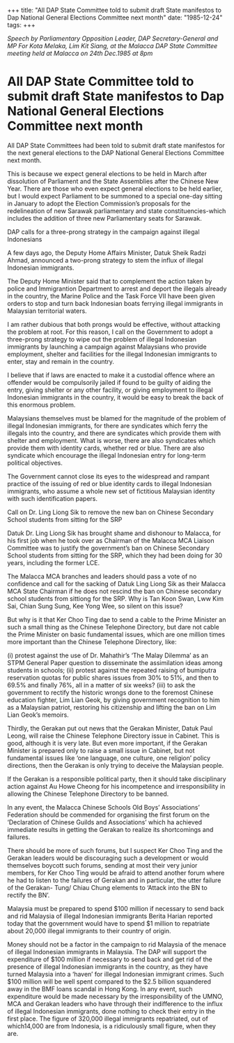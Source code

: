 +++ 
title: "All DAP State Committee told to submit draft State manifestos to Dap National General Elections Committee next month"
date: "1985-12-24"
tags:
+++

_Speech by Parliamentary Opposition Leader, DAP Secretary-General and MP For Kota Melaka, Lim Kit Siang, at the Malacca DAP State Committee meeting held at Malacca on 24th Dec.1985 at 8pm_

# All DAP State Committee told to submit draft State manifestos to Dap National General Elections Committee next month

All DAP State Committees had been told to submit draft state manifestos for the next general elections to the DAP National General Elections Committee next month.</u>

This is because we expect general elections to be held in March after dissolution of Parliament and the State Assemblies after the Chinese New Year. There are those who even expect general elections to be held earlier, but I would expect Parliament to be summoned to a special one-day sitting in January to adopt the Election Commission’s proposals for the redelineation  of new Sarawak parliamentary and state constituencies-which includes the addition of three new Parliamentary seats for Sarawak.

DAP calls for a three-prong strategy in the campaign against illegal Indonesians

A few days ago, the Deputy Home Affairs Minister, Datuk Sheik Radzi Ahmad, announced a two-prong strategy to stem the influx of illegal Indonesian immigrants.

The Deputy Home Minister said that to complement the action taken by police and Immigrantion Department to arrest and deport the illegals already in the country, the Marine Police and the Task Force VII have been given orders to stop and turn back Indonesian boats ferrying illegal immigrants in Malaysian territorial waters.

I am rather dubious that both prongs would be effective, without attacking the problem at root. For this reason, I call on the Government to adopt a three-prong strategy to wipe out the problem of illegal Indonesian immigrants by launching a campaign against Malaysians who provide employment, shelter and facilities for the illegal Indonesian immigrants to enter, stay and remain in the country.

I believe that if laws are enacted to make it a custodial offence where an offender would be compulsorily jailed if found to be guilty of aiding the entry, giving shelter or any other facility, or giving employment to illegal Indonesian immigrants in the country, it would be easy to break the back of this enormous problem.

Malaysians themselves must be blamed for the magnitude of the problem of illegal Indonesian immigrants, for there are syndicates which ferry the illegals into the country, and there are syndicates which provide them with shelter and employment. What is worse, there are also syndicates which provide them with identity cards, whether red or blue. There are also syndicate which encourage the illegal Indonesian entry for long-term political objectives.

The Government cannot close its eyes to the widespread and rampant practice of the issuing of red or blue identity cards to illegal Indonesian immigrants, who assume a whole new set of fictitious Malaysian identity with such identification papers.

Call on Dr. Ling Liong Sik to remove the new ban on Chinese Secondary School students from sitting for the SRP

Datuk Dr. Ling Liong Sik has brought shame and dishonour to Malacca, for his first job when he took over as Chairman of the Malacca MCA Liaison Committee was to justify the government’s ban on Chinese Secondary School students from sitting for the SRP, which they had been doing for 30 years, including the former LCE. 

The Malacca MCA branches and leaders should pass a vote of no confidence and call for the sacking of Datuk Ling Liong Sik as their Malacca MCA State Chairman if he does not rescind the ban on Chinese secondary school students from sittiong for the SRP. Why is Tan Koon Swan, Lww Kim Sai, Chian Sung Sung, Kee Yong Wee, so silent on this issue?

But why is it that Ker Choo Ting dae to send a cable to the Prime Minister an such a small thing as the Chinese Telephone Directory, but dare not cable the Prime Minister on basic fundamental issues, which are one million times more important than the Chinese Telephone Directory, like:

(i)	protest against the use of Dr. Mahathir’s ‘The Malay Dilemma’ as an STPM General Paper question to disseminate the assimilation ideas among students in schools;
(ii)	protest against the repeated raising of bumiputra reservation quotas for public shares issues from 30% to 51%, and then to 69.5% and finally 76%, all in a matter of six weeks?
(iii)	to ask the government to rectify the historic wrongs done to the foremost Chinese education fighter, Lim Lian Geok, by giving government recognition to him as a Malaysian patriot, restoring his citizenship and lifting the ban on Lim Lian Geok’s memoirs.

Thirdly, the Gerakan put out news that the Gerakan Minister, Datuk Paul Leong, will raise the Chinese Telephone Directory issue in Cabinet. This is good, although it is very late. But even more important, if the Gerakan Minister is prepared only to raise a small issue in Cabinet, but not fundamental issues like ‘one language, one culture, one religion’ policy directions, then the Gerakan is only trying to deceive the Malaysian people.

If the Gerakan is a responsible political party, then it should take disciplinary action against Au Howe Cheong for his incompetence and irresponsibility in allowing the Chinese Telephone Directory to be banned.

In any event, the Malacca Chinese Schools Old Boys’ Associations’ Federation should be commended for organising the first forum on the ‘Declaration of Chinese Guilds and Associations’ which ha achieved immediate results in getting the Gerakan to realize its shortcomings and failures.

There should be more of such forums, but I suspect Ker Choo Ting and the Gerakan leaders would be discouraging such a development or would themselves boycott such forums, sending at most their very junior members, for Ker Choo Ting would be afraid to attend another forum where he had to listen to the failures of Gerakan and in particular, the utter failure of the Gerakan- Tung/ Chiau Chung elements to ‘Attack into the BN to rectify the BN’.

Malaysia must be prepared to spend $100 million if necessary to send back and rid Malaysia of illegal Indonesian immigrants
Berita Harian reported today that the government would have to spend $1 million to repatriate about 20,000 illegal immigrants to their country of origin.

Money should not be a factor in the campaign to rid Malaysia of the menace of illegal Indonesian immigrants in Malaysia. The DAP will support the expenditure of $100 million if necessary to send back and get rid of the presence of illegal Indonesian immigrants in the country, as they have turned Malaysia into a ‘haven’ for illegal Indonesian immigrant crimes.
Such $100 million will be well spent compared to the $2.5 billion squandered away in the BMF loans scandal in Hong Kong. In any event, such expenditure would be made necessary by the irresponsibility of the UMNO, MCA and Gerakan leaders who have through their indifference to the influx of illegal Indonesian immigrants, done nothing to check their entry in the first place. The figure of 320,000 illegal immigrants repatriated, out of which14,000 are from Indonesia, is a ridiculously small figure, when they are.
 
